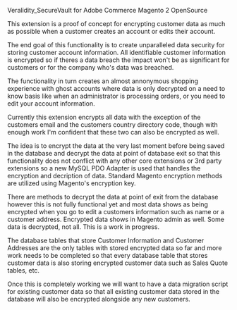 
Veralidity_SecureVault for Adobe Commerce Magento 2 OpenSource

This extension is a proof of concept for encrypting customer data as much as possible when a customer creates an account or edits their account.

The end goal of this functionality is to create unparalleled data security for storing customer account information. All identifiable customer information is encrypted so if theres a data breach the impact won't be as significant for customers or for the company who's data was breached.

The functionality in turn creates an almost annonymous shopping experience with ghost accounts where data is only decrypted on a need to know basis like when an administrator is processing orders, or you need to edit your account information.

Currently this extension encrypts all data with the exception of the customers email and the customers country directory code, though with enough work I'm confident that these two can also be encrypted as well.

The idea is to encrypt the data at the very last moment before being saved in the database and decrypt the data at point of database exit so that this functionality does not conflict with any other core extensions or 3rd party extensions so a new MySQL PDO Adapter is used that handles the encryption and decription of data. Standard Magento encryption methods are utilized using Magento's encryption key.

There are methods to decrypt the data at point of exit from the database however this is not fully functional yet and most data shows as being encrypted when you go to edit a customers information such as name or a customer address. Encrypted data shows in Magento admin as well. Some data is decrypted, not all. This is a work in progress.

The database tables that store Customer Information and Customer Addresses are the only tables with stored encrypted data so far and more work needs to be completed so that every database table that stores customer data is also storing encrypted customer data such as Sales Quote tables, etc.

Once this is completely working we will want to have a data migration script for existing customer data so that all existing customer data stored in the database will also be encrypted alongside any new customers.
